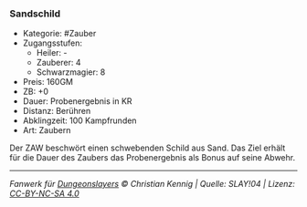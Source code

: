 ### Sandschild

- Kategorie: #Zauber
- Zugangsstufen:
  - Heiler: -
  - Zauberer: 4
  - Schwarzmagier: 8
- Preis: 160GM
- ZB: +0
- Dauer: Probenergebnis in KR
- Distanz: Berühren
- Abklingzeit: 100 Kampfrunden
- Art: Zaubern

Der ZAW beschwört einen schwebenden Schild aus Sand. Das Ziel erhält für die Dauer des Zaubers das Probenergebnis als Bonus auf seine Abwehr.

---

_Fanwerk für [Dungeonslayers](https://www.dungeonslayers.net/) © Christian Kennig | Quelle: SLAY!04 | Lizenz: [CC-BY-NC-SA 4.0](https://creativecommons.org/licenses/by-nc-sa/4.0/deed.de)_
